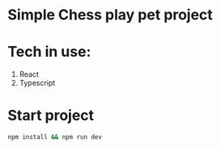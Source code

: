 # Simple Chess play pet project

# Tech in use:

1. React
2. Typescript


# Start project

```bash
npm install && npm run dev
```